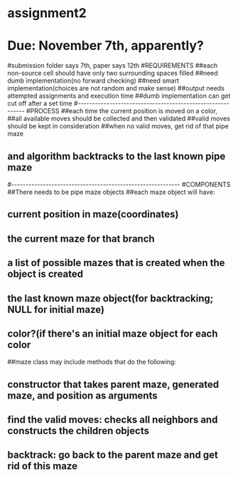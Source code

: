 # assignment2
# Due: November 7th, apparently?
#submission folder says 7th, paper says 12th
#REQUIREMENTS
##each non-source cell should have only two surrounding spaces filled
##need dumb implementation(no forward checking)
##need smart implementation(choices are not random and make sense)
##output needs attempted assignments and execution time
##dumb implementation can get cut off after a set time
#-----------------------------------------------------------
#PROCESS
##each time the current position is moved on a color,
##all available moves should be collected and then validated
##valid moves should be kept in consideration
##when no valid moves, get rid of that pipe maze
##	and algorithm backtracks to the last known pipe maze
#-----------------------------------------------------------
#COMPONENTS
##There needs to be pipe maze objects
##each maze object will have:
##	current position in maze(coordinates)
##	the current maze for that branch
##	a list of possible mazes that is created when the object is created
##	the last known maze object(for backtracking; NULL for initial maze)
##	color?(if there's an initial maze object for each color
##maze class may include methods that do the following:
##	constructor that takes parent maze, generated maze, and position as arguments
##	find the valid moves: checks all neighbors and constructs the children objects
##	backtrack: go back to the parent maze and get rid of this maze
